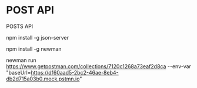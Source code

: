 # POST API
POSTS API

npm install -g json-server

npm install -g newman

newman run https://www.getpostman.com/collections/7120c1268a73eaf2d8ca --env-var "baseUrl=https://df60aad5-2bc2-46ae-8eb4-db2d715a03b0.mock.pstmn.io"
